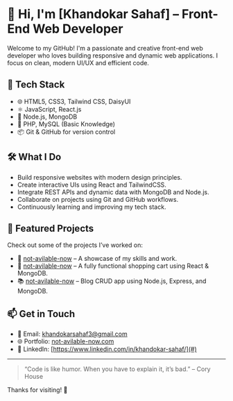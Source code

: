 # 👋 Hi, I'm [Khandokar Sahaf] – Front-End Web Developer

Welcome to my GitHub! I'm a passionate and creative front-end web developer who loves building responsive and dynamic web applications. I focus on clean, modern UI/UX and efficient code.

## 🚀 Tech Stack

- 🌐 HTML5, CSS3, Tailwind CSS, DaisyUI
- ⚛️ JavaScript, React.js
- 🌱 Node.js, MongoDB
- 💾 PHP, MySQL (Basic Knowledge)
- 📦 Git & GitHub for version control

## 🛠️ What I Do

- Build responsive websites with modern design principles.
- Create interactive UIs using React and TailwindCSS.
- Integrate REST APIs and dynamic data with MongoDB and Node.js.
- Collaborate on projects using Git and GitHub workflows.
- Continuously learning and improving my tech stack.

## 📂 Featured Projects

Check out some of the projects I’ve worked on:
- 💼 [not-avilable-now](#) – A showcase of my skills and work.
- 🛒 [not-avilable-now](#) – A fully functional shopping cart using React & MongoDB.
- 📚 [not-avilable-now](#) – Blog CRUD app using Node.js, Express, and MongoDB.

## 📫 Get in Touch

- 📧 Email: khandokarsahaf3@gmail.com  
- 🌐 Portfolio: [not-avilable-now.com](#)  
- 💼 LinkedIn: [https://www.linkedin.com/in/khandokar-sahaf/](#)

---

> “Code is like humor. When you have to explain it, it’s bad.” – Cory House

Thanks for visiting! 🙌
